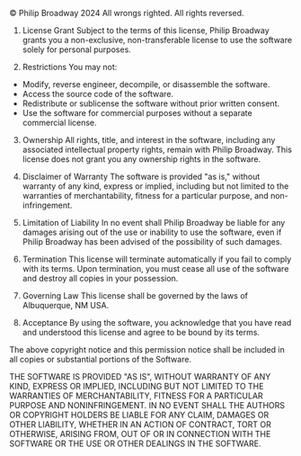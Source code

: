 © Philip Broadway 2024
All wrongs righted. All rights reversed.

1. License Grant Subject to the terms of this license, Philip Broadway grants you a non-exclusive, non-transferable license to use the software solely for personal purposes.

2. Restrictions You may not:

* Modify, reverse engineer, decompile, or disassemble the software.
* Access the source code of the software.
* Redistribute or sublicense the software without prior written consent.
* Use the software for commercial purposes without a separate commercial license.

3. Ownership All rights, title, and interest in the software, including any associated intellectual property rights, remain with Philip Broadway. This license does not grant you any ownership rights in the software.

4. Disclaimer of Warranty The software is provided "as is," without warranty of any kind, express or implied, including but not limited to the warranties of merchantability, fitness for a particular purpose, and non-infringement.

5. Limitation of Liability In no event shall Philip Broadway be liable for any damages arising out of the use or inability to use the software, even if Philip Broadway has been advised of the possibility of such damages.

6. Termination This license will terminate automatically if you fail to comply with its terms. Upon termination, you must cease all use of the software and destroy all copies in your possession.

7. Governing Law This license shall be governed by the laws of Albuquerque, NM USA.

8. Acceptance By using the software, you acknowledge that you have read and understood this license and agree to be bound by its terms.

The above copyright notice and this permission notice shall be included in all copies or substantial portions of the Software.

THE SOFTWARE IS PROVIDED "AS IS", WITHOUT WARRANTY OF ANY KIND, EXPRESS OR IMPLIED, INCLUDING BUT NOT LIMITED TO THE WARRANTIES OF MERCHANTABILITY, FITNESS FOR A PARTICULAR PURPOSE AND NONINFRINGEMENT. IN NO EVENT SHALL THE AUTHORS OR COPYRIGHT HOLDERS BE LIABLE FOR ANY CLAIM, DAMAGES OR OTHER LIABILITY, WHETHER IN AN ACTION OF CONTRACT, TORT OR OTHERWISE, ARISING FROM, OUT OF OR IN CONNECTION WITH THE SOFTWARE OR THE USE OR OTHER DEALINGS IN THE SOFTWARE.
